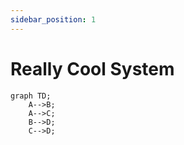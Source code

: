 ```yaml
---
sidebar_position: 1
---
```


# Really Cool System

```mermaid
graph TD;
    A-->B;
    A-->C;
    B-->D;
    C-->D;
```